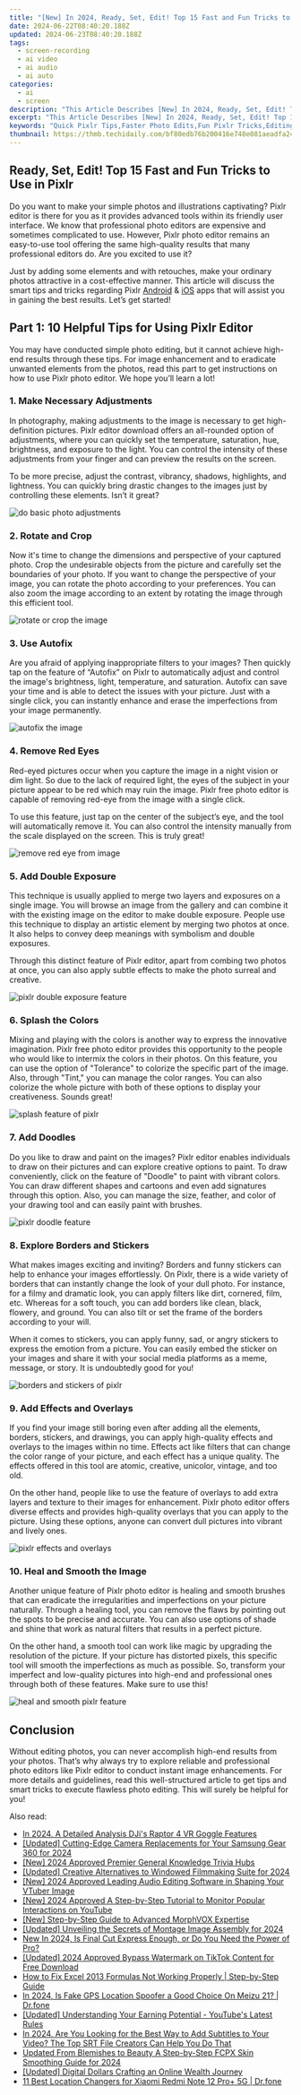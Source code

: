 ```yaml
---
title: "[New] In 2024, Ready, Set, Edit! Top 15 Fast and Fun Tricks to Use in Pixlr"
date: 2024-06-22T08:40:20.188Z
updated: 2024-06-23T08:40:20.188Z
tags: 
  - screen-recording
  - ai video
  - ai audio
  - ai auto
categories: 
  - ai
  - screen
description: "This Article Describes [New] In 2024, Ready, Set, Edit! Top 15 Fast and Fun Tricks to Use in Pixlr"
excerpt: "This Article Describes [New] In 2024, Ready, Set, Edit! Top 15 Fast and Fun Tricks to Use in Pixlr"
keywords: "Quick Pixlr Tips,Faster Photo Edits,Fun Pixlr Tricks,Editing Fast in Pixlr,Pixlr Easy Techniques,Quick Pixlr Hacks,Rapid Pixlr Tricks"
thumbnail: https://thmb.techidaily.com/bf80edb76b200416e748e081aeadfa243850d855fed3e04f595dd2c29ba995d4.jpg
---
```


## Ready, Set, Edit! Top 15 Fast and Fun Tricks to Use in Pixlr

Do you want to make your simple photos and illustrations captivating? Pixlr editor is there for you as it provides advanced tools within its friendly user interface. We know that professional photo editors are expensive and sometimes complicated to use. However, Pixlr photo editor remains an easy-to-use tool offering the same high-quality results that many professional editors do. Are you excited to use it?

Just by adding some elements and with retouches, make your ordinary photos attractive in a cost-effective manner. This article will discuss the smart tips and tricks regarding Pixlr [Android](https://play.google.com/store/apps/details?id=com.pixlr.express&hl=en&gl=US) & [iOS](https://apps.apple.com/us/app/pixlr-photo-collages-effect/id526783584) apps that will assist you in gaining the best results. Let’s get started!

## Part 1: 10 Helpful Tips for Using Pixlr Editor

You may have conducted simple photo editing, but it cannot achieve high-end results through these tips. For image enhancement and to eradicate unwanted elements from the photos, read this part to get instructions on how to use Pixlr photo editor. We hope you’ll learn a lot!

### 1\. Make Necessary Adjustments

In photography, making adjustments to the image is necessary to get high-definition pictures. Pixlr editor download offers an all-rounded option of adjustments, where you can quickly set the temperature, saturation, hue, brightness, and exposure to the light. You can control the intensity of these adjustments from your finger and can preview the results on the screen.

To be more precise, adjust the contrast, vibrancy, shadows, highlights, and lightness. You can quickly bring drastic changes to the images just by controlling these elements. Isn’t it great?

![do basic photo adjustments](https://images.wondershare.com/filmora/article-images/2022/pixlr-photo-editor-tips-1.jpg)

### 2\. Rotate and Crop

Now it's time to change the dimensions and perspective of your captured photo. Crop the undesirable objects from the picture and carefully set the boundaries of your photo. If you want to change the perspective of your image, you can rotate the photo according to your preferences. You can also zoom the image according to an extent by rotating the image through this efficient tool.

![rotate or crop the image](https://images.wondershare.com/filmora/article-images/2022/pixlr-photo-editor-tips-2.jpg)

### 3\. Use Autofix

Are you afraid of applying inappropriate filters to your images? Then quickly tap on the feature of “Autofix” on Pixlr to automatically adjust and control the image's brightness, light, temperature, and saturation. Autofix can save your time and is able to detect the issues with your picture. Just with a single click, you can instantly enhance and erase the imperfections from your image permanently.

![autofix the image](https://images.wondershare.com/filmora/article-images/2022/pixlr-photo-editor-tips-3.jpg)

### 4\. Remove Red Eyes

Red-eyed pictures occur when you capture the image in a night vision or dim light. So due to the lack of required light, the eyes of the subject in your picture appear to be red which may ruin the image. Pixlr free photo editor is capable of removing red-eye from the image with a single click.

To use this feature, just tap on the center of the subject’s eye, and the tool will automatically remove it. You can also control the intensity manually from the scale displayed on the screen. This is truly great!

![remove red eye from image](https://images.wondershare.com/filmora/article-images/2022/pixlr-photo-editor-tips-4.jpg)

### 5\. Add Double Exposure

This technique is usually applied to merge two layers and exposures on a single image. You will browse an image from the gallery and can combine it with the existing image on the editor to make double exposure. People use this technique to display an artistic element by merging two photos at once. It also helps to convey deep meanings with symbolism and double exposures.

Through this distinct feature of Pixlr editor, apart from combing two photos at once, you can also apply subtle effects to make the photo surreal and creative.

![pixlr double exposure feature](https://images.wondershare.com/filmora/article-images/2022/pixlr-photo-editor-tips-5.jpg)

### 6\. Splash the Colors

Mixing and playing with the colors is another way to express the innovative imagination. Pixlr free photo editor provides this opportunity to the people who would like to intermix the colors in their photos. On this feature, you can use the option of "Tolerance" to colorize the specific part of the image. Also, through "Tint," you can manage the color ranges. You can also colorize the whole picture with both of these options to display your creativeness. Sounds great!

![splash feature of pixlr](https://images.wondershare.com/filmora/article-images/2022/pixlr-photo-editor-tips-6.jpg)

### 7\. Add Doodles

Do you like to draw and paint on the images? Pixlr editor enables individuals to draw on their pictures and can explore creative options to paint. To draw conveniently, click on the feature of "Doodle" to paint with vibrant colors. You can draw different shapes and cartoons and even add signatures through this option. Also, you can manage the size, feather, and color of your drawing tool and can easily paint with brushes.

![pixlr doodle feature](https://images.wondershare.com/filmora/article-images/2022/pixlr-photo-editor-tips-7.jpg)

### 8\. Explore Borders and Stickers

What makes images exciting and inviting? Borders and funny stickers can help to enhance your images effortlessly. On Pixlr, there is a wide variety of borders that can instantly change the look of your dull photo. For instance, for a filmy and dramatic look, you can apply filters like dirt, cornered, film, etc. Whereas for a soft touch, you can add borders like clean, black, flowery, and ground. You can also tilt or set the frame of the borders according to your will.

When it comes to stickers, you can apply funny, sad, or angry stickers to express the emotion from a picture. You can easily embed the sticker on your images and share it with your social media platforms as a meme, message, or story. It is undoubtedly good for you!

![borders and stickers of pixlr](https://images.wondershare.com/filmora/article-images/2022/pixlr-photo-editor-tips-8.jpg)

### 9\. Add Effects and Overlays

If you find your image still boring even after adding all the elements, borders, stickers, and drawings, you can apply high-quality effects and overlays to the images within no time. Effects act like filters that can change the color range of your picture, and each effect has a unique quality. The effects offered in this tool are atomic, creative, unicolor, vintage, and too old.

On the other hand, people like to use the feature of overlays to add extra layers and texture to their images for enhancement. Pixlr photo editor offers diverse effects and provides high-quality overlays that you can apply to the picture. Using these options, anyone can convert dull pictures into vibrant and lively ones.

![pixlr effects and overlays](https://images.wondershare.com/filmora/article-images/2022/pixlr-photo-editor-tips-9.jpg)

### 10\. Heal and Smooth the Image

Another unique feature of Pixlr photo editor is healing and smooth brushes that can eradicate the irregularities and imperfections on your picture naturally. Through a healing tool, you can remove the flaws by pointing out the spots to be precise and accurate. You can also use options of shade and shine that work as natural filters that results in a perfect picture.

On the other hand, a smooth tool can work like magic by upgrading the resolution of the picture. If your picture has distorted pixels, this specific tool will smooth the imperfections as much as possible. So, transform your imperfect and low-quality pictures into high-end and professional ones through both of these features. Make sure to use this!

![heal and smooth pixlr feature](https://images.wondershare.com/filmora/article-images/2022/pixlr-photo-editor-tips-10.jpg)

## Conclusion

Without editing photos, you can never accomplish high-end results from your photos. That’s why always try to explore reliable and professional photo editors like Pixlr editor to conduct instant image enhancements. For more details and guidelines, read this well-structured article to get tips and smart tricks to execute flawless photo editing. This will surely be helpful for you!

<ins class="adsbygoogle"
     style="display:block"
     data-ad-format="autorelaxed"
     data-ad-client="ca-pub-7571918770474297"
     data-ad-slot="1223367746"></ins>

<ins class="adsbygoogle"
     style="display:block"
     data-ad-format="autorelaxed"
     data-ad-client="ca-pub-7571918770474297"
     data-ad-slot="1223367746"></ins>



<ins class="adsbygoogle"
     style="display:block"
     data-ad-client="ca-pub-7571918770474297"
     data-ad-slot="8358498916"
     data-ad-format="auto"
     data-full-width-responsive="true"></ins>


<span class="atpl-alsoreadstyle">Also read:</span>
<div><ul>
<li><a href="https://fox-hovers.techidaily.com/in-2024-a-detailed-analysis-djis-raptor-4-vr-goggle-features/"><u>In 2024, A Detailed Analysis  DJi's Raptor 4 VR Goggle Features</u></a></li>
<li><a href="https://fox-hovers.techidaily.com/updated-cutting-edge-camera-replacements-for-your-samsung-gear-360-for-2024/"><u>[Updated] Cutting-Edge Camera Replacements for Your Samsung Gear 360 for 2024</u></a></li>
<li><a href="https://fox-hovers.techidaily.com/new-2024-approved-premier-general-knowledge-trivia-hubs/"><u>[New] 2024 Approved  Premier General Knowledge Trivia Hubs</u></a></li>
<li><a href="https://fox-hovers.techidaily.com/updated-creative-alternatives-to-windowed-filmmaking-suite-for-2024/"><u>[Updated] Creative Alternatives to Windowed Filmmaking Suite for 2024</u></a></li>
<li><a href="https://fox-hovers.techidaily.com/new-2024-approved-leading-audio-editing-software-in-shaping-your-vtuber-image/"><u>[New] 2024 Approved  Leading Audio Editing Software in Shaping Your VTuber Image</u></a></li>
<li><a href="https://fox-hovers.techidaily.com/new-2024-approved-a-step-by-step-tutorial-to-monitor-popular-interactions-on-youtube/"><u>[New] 2024 Approved  A Step-by-Step Tutorial to Monitor Popular Interactions on YouTube</u></a></li>
<li><a href="https://fox-hovers.techidaily.com/new-step-by-step-guide-to-advanced-morphvox-expertise/"><u>[New] Step-by-Step Guide to Advanced MorphVOX Expertise</u></a></li>
<li><a href="https://fox-hovers.techidaily.com/updated-unveiling-the-secrets-of-montage-image-assembly-for-2024/"><u>[Updated] Unveiling the Secrets of Montage Image Assembly for 2024</u></a></li>
<li><a href="https://ai-driven-video-production.techidaily.com/new-in-2024-is-final-cut-express-enough-or-do-you-need-the-power-of-pro/"><u>New In 2024, Is Final Cut Express Enough, or Do You Need the Power of Pro?</u></a></li>
<li><a href="https://tiktok-video-recordings.techidaily.com/updated-2024-approved-bypass-watermark-on-tiktok-content-for-free-download/"><u>[Updated] 2024 Approved  Bypass Watermark on TikTok Content for Free Download</u></a></li>
<li><a href="https://blog-min.techidaily.com/how-to-fix-excel-2013-formulas-not-working-properly-step-by-step-guide-by-stellar-guide/"><u>How to Fix Excel 2013 Formulas Not Working Properly | Step-by-Step Guide</u></a></li>
<li><a href="https://phone-solutions.techidaily.com/in-2024-is-fake-gps-location-spoofer-a-good-choice-on-meizu-21-drfone-by-drfone-virtual-android/"><u>In 2024, Is Fake GPS Location Spoofer a Good Choice On Meizu 21? | Dr.fone</u></a></li>
<li><a href="https://facebook-video-footage.techidaily.com/updated-understanding-your-earning-potential-youtubes-latest-rules/"><u>[Updated] Understanding Your Earning Potential - YouTube's Latest Rules</u></a></li>
<li><a href="https://ai-video-editing.techidaily.com/in-2024-are-you-looking-for-the-best-way-to-add-subtitles-to-your-video-the-top-srt-file-creators-can-help-you-do-that/"><u>In 2024, Are You Looking for the Best Way to Add Subtitles to Your Video? The Top SRT File Creators Can Help You Do That</u></a></li>
<li><a href="https://ai-video-tools.techidaily.com/updated-from-blemishes-to-beauty-a-step-by-step-fcpx-skin-smoothing-guide-for-2024/"><u>Updated From Blemishes to Beauty A Step-by-Step FCPX Skin Smoothing Guide for 2024</u></a></li>
<li><a href="https://youtube-videos.techidaily.com/updated-digital-dollars-crafting-an-online-wealth-journey/"><u>[Updated] Digital Dollars  Crafting an Online Wealth Journey</u></a></li>
<li><a href="https://location-fake.techidaily.com/11-best-location-changers-for-xiaomi-redmi-note-12-proplus-5g-drfone-by-drfone-virtual-android/"><u>11 Best Location Changers for Xiaomi Redmi Note 12 Pro+ 5G | Dr.fone</u></a></li>
</ul></div>
